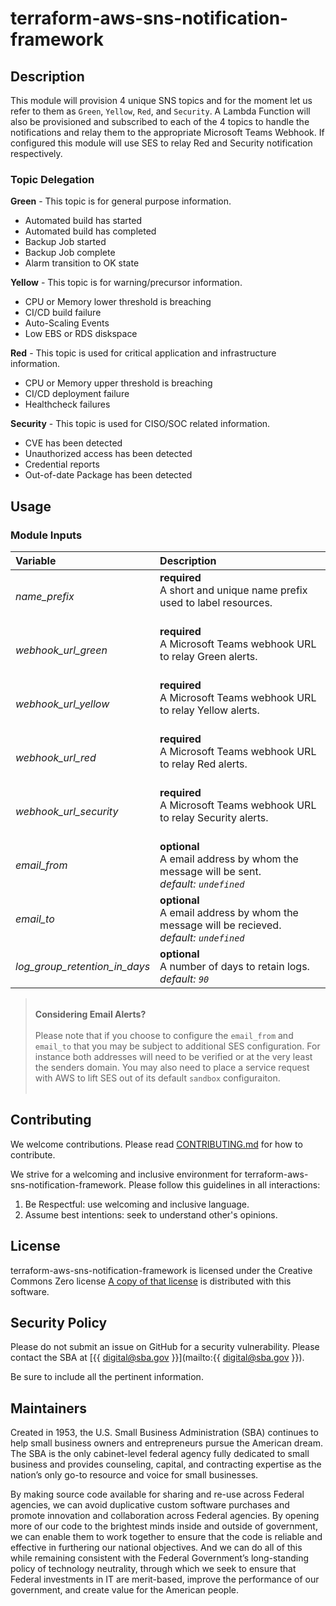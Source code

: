 # terraform-aws-sns-notification-framework

## Description

This module will provision 4 unique SNS topics and for the moment let us refer to them as `Green`, `Yellow`, `Red`, and `Security`. A Lambda Function will also be provisioned and subscribed to each of the 4 topics to handle the notifications and relay them to the appropriate Microsoft Teams Webhook. If configured this module will use SES to relay Red and Security notification respectively.

### Topic Delegation

**Green** - This topic is for general purpose information.

  * Automated build has started
  * Automated build has completed
  * Backup Job started
  * Backup Job complete
  * Alarm transition to OK state

**Yellow** - This topic is for warning/precursor information.

  * CPU or Memory lower threshold is breaching
  * CI/CD build failure
  * Auto-Scaling Events
  * Low EBS or RDS diskspace

**Red** - This topic is used for critical application and infrastructure information.

  * CPU or Memory upper threshold is breaching
  * CI/CD deployment failure
  * Healthcheck failures

**Security** - This topic is used for CISO/SOC related information.

  * CVE has been detected
  * Unauthorized access has been detected
  * Credential reports
  * Out-of-date Package has been detected

## Usage

### Module Inputs

| Variable                      | Description |
| :-                            | :- |
| _name_prefix_                 | **required**<br/>A short and unique name prefix used to label resources.<br/><br/>
| _webhook_url_green_           | **required**<br/>A Microsoft Teams webhook URL to relay Green alerts.<br/><br/>
| _webhook_url_yellow_          | **required**<br/>A Microsoft Teams webhook URL to relay Yellow alerts.<br/><br/>
| _webhook_url_red_             | **required**<br/>A Microsoft Teams webhook URL to relay Red alerts.<br/><br/>
| _webhook_url_security_        | **required**<br/>A Microsoft Teams webhook URL to relay Security alerts.<br/><br/>
| _email_from_                  | **optional**<br/>A email address by whom the message will be sent.<br/>_default: `undefined`_
| _email_to_                    | **optional**<br/>A email address by whom the message will be recieved.<br/>_default: `undefined`_
| _log_group_retention_in_days_ | **optional**<br/>A number of days to retain logs.<br/>_default: `90`_

> <br/>**Considering Email Alerts?** <br/><br/>
> Please note that if you choose to configure the `email_from` and `email_to` that you may be subject to additional SES configuration. For instance both addresses will need to be verified or at the very least the senders domain. You may also need to place a service request with AWS to lift SES out of its default `sandbox` configuraiton.<br/><br/>

## Contributing

We welcome contributions. Please read [CONTRIBUTING.md](./CONTRIBUTING.md) for how to contribute.

We strive for a welcoming and inclusive environment for terraform-aws-sns-notification-framework.
Please follow this guidelines in all interactions:

1. Be Respectful: use welcoming and inclusive language.
2. Assume best intentions: seek to understand other's opinions.

## License

terraform-aws-sns-notification-framework is licensed under the Creative Commons Zero license
[A copy of that license](./LICENSE.md) is distributed with this software.

## Security Policy

Please do not submit an issue on GitHub for a security vulnerability.
Please contact the SBA at [{{ digital@sba.gov }}](mailto:{{ digital@sba.gov }}).

Be sure to include all the pertinent information.

## Maintainers

Created in 1953, the U.S. Small Business Administration (SBA) continues to help small business owners and entrepreneurs pursue the American dream. The SBA is the only cabinet-level federal agency fully dedicated to small business and provides counseling, capital, and contracting expertise as the nation’s only go-to resource and voice for small businesses.

By making source code available for sharing and re-use across Federal agencies, we can avoid duplicative custom software purchases and promote innovation and collaboration across Federal agencies. By opening more of our code to the brightest minds inside and outside of government, we can enable them to work together to ensure that the code is reliable and effective in furthering our national objectives. And we can do all of this while remaining consistent with the Federal Government’s long-standing policy of technology neutrality, through which we seek to ensure that Federal investments in IT are merit-based, improve the performance of our government, and create value for the American people.
